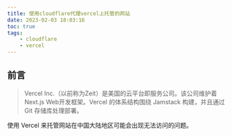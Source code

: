 ```yaml
---
title: 使用cloudflare代理vercel上托管的网站
date: 2023-02-03 18:03:16
toc: true
tags: 
    - cloudflare
    - vercel
---
```


## 前言

> Vercel Inc.（以前称为Zeit）是美国的云平台即服务公司。该公司维护着Next.js Web开发框架。Vercel 的体系结构围绕 Jamstack 构建，并且通过 Git 存储库处理部署。

使用 Vercel 来托管网站在中国大陆地区可能会出现无法访问的问题。